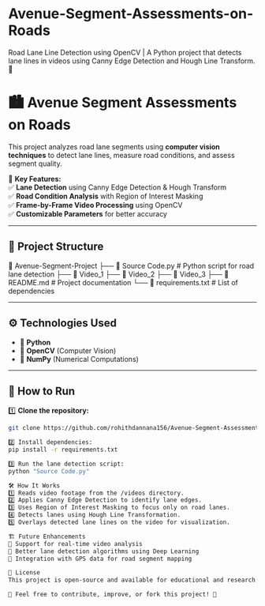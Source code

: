 # Avenue-Segment-Assessments-on-Roads
Road Lane Line Detection using OpenCV | A Python project that detects lane lines in videos using Canny Edge Detection and Hough Line Transform. 🚀

# 🏙️ Avenue Segment Assessments on Roads  

This project analyzes road lane segments using **computer vision techniques** to detect lane lines, measure road conditions, and assess segment quality.  

🚀 **Key Features:**  
✅ **Lane Detection** using Canny Edge Detection & Hough Transform  
✅ **Road Condition Analysis** with Region of Interest Masking  
✅ **Frame-by-Frame Video Processing** using OpenCV  
✅ **Customizable Parameters** for better accuracy  

---

## 📂 Project Structure  
📁 Avenue-Segment-Project
├── 📜 Source Code.py # Python script for road lane detection
├── 📜 Video_1
├── 📜 Video_2
├── 📜 Video_3
├── 📜 README.md # Project documentation
└── 📜 requirements.txt # List of dependencies

---

## ⚙️ Technologies Used  
- 🐍 **Python**  
- 🎥 **OpenCV** (Computer Vision)  
- 🔢 **NumPy** (Numerical Computations)  

---

## 🚀 How to Run  
1️⃣ **Clone the repository:**  
```sh
git clone https://github.com/rohithdannana156/Avenue-Segment-Assessments-on-Roads.git

2️⃣ Install dependencies:
pip install -r requirements.txt

3️⃣ Run the lane detection script:
python "Source Code.py"

🛠️ How It Works
1️⃣ Reads video footage from the /videos directory.
2️⃣ Applies Canny Edge Detection to identify lane edges.
3️⃣ Uses Region of Interest Masking to focus only on road lanes.
4️⃣ Detects lanes using Hough Line Transformation.
5️⃣ Overlays detected lane lines on the video for visualization.

🏗️ Future Enhancements
🔹 Support for real-time video analysis
🔹 Better lane detection algorithms using Deep Learning
🔹 Integration with GPS data for road segment mapping

📜 License
This project is open-source and available for educational and research purposes.

🎉 Feel free to contribute, improve, or fork this project! 🚀



